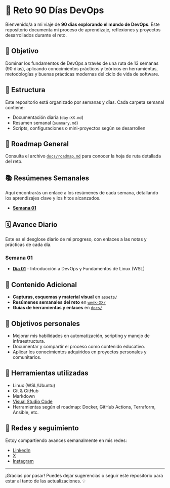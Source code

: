# 🚀 Reto 90 Días DevOps

Bienvenido/a a mi viaje de **90 días explorando el mundo de DevOps**. Este repositorio documenta mi proceso de aprendizaje, reflexiones y proyectos desarrollados durante el reto.

## 📌 Objetivo

Dominar los fundamentos de DevOps a través de una ruta de 13 semanas (90 días), aplicando conocimientos prácticos y teóricos en herramientas, metodologías y buenas prácticas modernas del ciclo de vida de software.

## 📅 Estructura

Este repositorio está organizado por semanas y días. Cada carpeta semanal contiene:

- Documentación diaria (`day-XX.md`)
- Resumen semanal (`summary.md`)
- Scripts, configuraciones o mini-proyectos según se desarrollen

## 🧭 Roadmap General

Consulta el archivo [`docs/roadmap.md`](./docs/roadmap.md) para conocer la hoja de ruta detallada del reto.

## 📚 Resúmenes Semanales

Aquí encontrarás un enlace a los resúmenes de cada semana, detallando los aprendizajes clave y los hitos alcanzados.

- [**Semana 01**](./week-01/weekly-summary-01.md)

## 🗓️ Avance Diario

Este es el desglose diario de mi progreso, con enlaces a las notas y prácticas de cada día.

### Semana 01

- [**Día 01**](./week-01/day-01.md) - Introducción a DevOps y Fundamentos de Linux (WSL)

## 📸 Contenido Adicional

- **Capturas, esquemas y material visual** en [`assets/`](./assets)
- **Resúmenes semanales del reto** en [`week-XX/`](./week-01)
- **Guías de herramientas y enlaces** en [`docs/`](./docs)

## 🎯 Objetivos personales

- Mejorar mis habilidades en automatización, scripting y manejo de infraestructura.
- Documentar y compartir el proceso como contenido educativo.
- Aplicar los conocimientos adquiridos en proyectos personales y comunitarios.

## 🧩 Herramientas utilizadas

- Linux (WSL/Ubuntu)
- Git & GitHub
- Markdown
- [Visual Studio Code](https://code.visualstudio.com/)
- Herramientas según el roadmap: Docker, GitHub Actions, Terraform, Ansible, etc.

## 🔗 Redes y seguimiento

Estoy compartiendo avances semanalmente en mis redes:

- [LinkedIn](https://www.linkedin.com/moises-cisneros)
- [X](https://www.x.com/cisn3ronauta)
- [Instagram](https://www.instagram.com/mois_escisneros)

---

¡Gracias por pasar! Puedes dejar sugerencias o seguir este repositorio para estar al tanto de las actualizaciones. 💡
